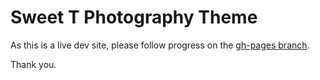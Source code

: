 Sweet T Photography Theme
=================

As this is a live dev site, please follow progress on the [gh-pages branch](http://github.com/arosenb2/sweettphotography/tree/gh-pages).

Thank you.
